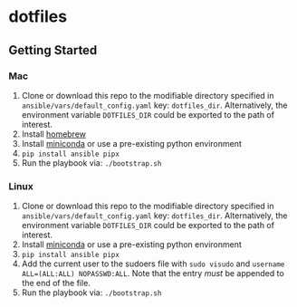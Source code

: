 # dotfiles

## Getting Started

### Mac

1. Clone or download this repo to the modifiable directory specified in `ansible/vars/default_config.yaml` key: `dotfiles_dir`. Alternatively, the environment variable `DOTFILES_DIR` could be exported to the path of interest.
2. Install [homebrew](https://brew.sh/)
3. Install [miniconda](https://docs.conda.io/en/latest/miniconda.html) or use a pre-existing python environment
4. `pip install ansible pipx`
5. Run the playbook via: `./bootstrap.sh`

### Linux

1. Clone or download this repo to the modifiable directory specified in `ansible/vars/default_config.yaml` key: `dotfiles_dir`. Alternatively, the environment variable `DOTFILES_DIR` could be exported to the path of interest.
2. Install [miniconda](https://docs.conda.io/en/latest/miniconda.html) or use a pre-existing python environment
3. `pip install ansible pipx`
4. Add the current user to the sudoers file with `sudo visudo` and `username ALL=(ALL:ALL) NOPASSWD:ALL`. Note that the entry *must* be appended to the end of the file.
5. Run the playbook via: `./bootstrap.sh`
